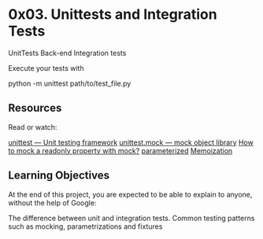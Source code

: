 # 0x03. Unittests and Integration Tests
UnitTests
Back-end
Integration tests

Execute your tests with

python -m unittest path/to/test_file.py


## Resources
Read or watch:

[unittest — Unit testing framework](https://intranet.alxswe.com/rltoken/a_AEObGK8jeqPtTPmm-gIA)
[unittest.mock — mock object library](https://intranet.alxswe.com/rltoken/PKetnACd7FfRiU8_kpe5EA)
[How to mock a readonly property with mock?](https://intranet.alxswe.com/rltoken/2ueVPK1kWZuz525FvZ1v2Q)
[parameterized](https://intranet.alxswe.com/rltoken/mI7qc3Y42aZ7GTlLXDxgEg)
[Memoization](https://intranet.alxswe.com/rltoken/x83Hdr54q4Vax5xQ2Z3HSA)

## Learning Objectives
At the end of this project, you are expected to be able to explain to anyone, without the help of Google:

The difference between unit and integration tests.
Common testing patterns such as mocking, parametrizations and fixtures